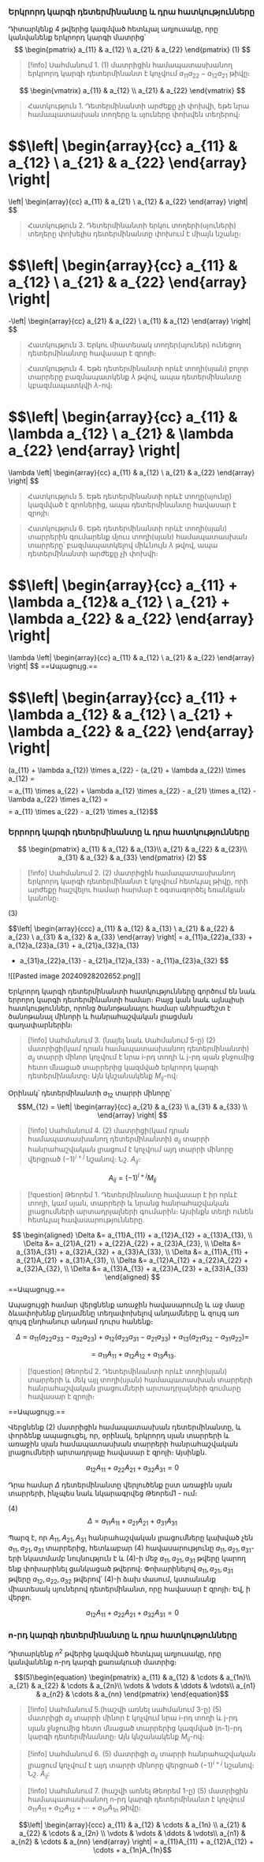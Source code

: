 
### Երկրորդ կարգի դետերմինանտը և դրա հատկությունները 

Դիտարկենք 4 թվերից կազմված հետևյալ աղյուսակը, որը կանվանենք երկրորդ կարգի մատրից՝ 
$$
 \begin{pmatrix}
  a_{11} & a_{12} \\   
  a_{21} & a_{22} 
 \end{pmatrix} (1)
$$

>[!info] Սահմանում 1.
>(1) մատրիցին համապատասխանող երկրորդ կարգի դետերմինանտ է կոչվում $a_{11}a_{22} - a_{12}a_{21}$ թիվը։

$$
 \begin{vmatrix}
  a_{11} & a_{12} \\   
  a_{21} & a_{22} 
 \end{vmatrix}
$$
> Հատկություն 1․
 Դետերմինանտի արժեքը չի փոխվի, եթե նրա համապատասխան տողերը և սյուները փոխվեն տեղերով։ 

$$\left| \begin{array}{cc}
a_{11} & a_{12} \\
a_{21} & a_{22}
\end{array} \right|
=
\left| \begin{array}{cc}
a_{11} & a_{21} \\
a_{12} & a_{22}
\end{array} \right|
$$
> Հատկություն 2․
> Դետերմինանտի երկու տողերի(սյուների) տեղերը փոխելիս դետերմինանտը փոխում է միայն նշանը։  

$$\left| \begin{array}{cc}
a_{11} & a_{12} \\
a_{21} & a_{22}
\end{array} \right|
=
-\left| \begin{array}{cc}
a_{21} & a_{22} \\
a_{11} & a_{12}
\end{array} \right|
$$
> Հատկություն 3․
> Երկու միատեսակ տողեր(սյուներ) ունեցող դետերմինանտը հավասար է զրոյի։ 

> Հատկություն 4․
> Եթե դետերմինանտի որևէ տողի(սյան) բոլոր տարրերը բազմապատկենք $\lambda$ թվով, ապա դետերմինանտը կբազմապատկվի $\lambda$-ով։

$$\left| \begin{array}{cc}
a_{11} & \lambda a_{12} \\
a_{21} & \lambda a_{22}
\end{array} \right|
=
\lambda \left| \begin{array}{cc}
a_{11} & a_{12} \\
a_{21} & a_{22}
\end{array} \right|
$$
> Հատկություն 5․
> Եթե դետերմինանտի որևէ տողը(սյունը) կազմված է զրոներից, ապա դետերմինանտը հավասար է զրոյի։

> Հատկություն 6․
> Եթե դետերմինանտի որևէ տողի(սյան) տարրերին գումարենք մյուս տողի(սյան) համապատասխան տարրերը՝ բազմապատկելով միևնույն $\lambda$ թվով, ապա դետերմինանտի արժեքը չի փոխվի։

$$\left| \begin{array}{cc}
a_{11} + \lambda a_{12}& a_{12} \\
a_{21} + \lambda a_{22} & a_{22}
\end{array} \right|
=
\lambda \left| \begin{array}{cc}
a_{11} & a_{12} \\
a_{21} & a_{22}
\end{array} \right|
$$
==Ապացույց․==

$$\left| \begin{array}{cc}
a_{11} + \lambda a_{12} & a_{12} \\
a_{21} + \lambda a_{22} & a_{22}
\end{array} \right|
=
(a_{11} + \lambda a_{12}) \times a_{22} - (a_{21} + \lambda a_{22}) \times a_{12} =
$$
$$= a_{11} \times a_{22} + \lambda a_{12} \times a_{22} - a_{21} \times a_{12} - \lambda a_{22} \times a_{12} =$$
$$= a_{11} \times a_{22} - a_{21} \times a_{12}$$
### Երրորդ կարգի դետերմինանտը և դրա հատկությունները 

$$
 \begin{pmatrix}
  a_{11} & a_{12} & a_{13}\\   
  a_{21} & a_{22} & a_{23}\\
  a_{31} & a_{32} & a_{33}
 \end{pmatrix} (2)
$$

>[!info] Սահմանում 2.
>(2) մատրիցին համապատասխանող երկրորդ կարգի դետերմինանտ է կոչվում հետևյալ թիվը, որի արժեքը հաշվելու համար հարմար է օգտագործել եռանկյան կանոնը։ 

$(3)$

$$\left| \begin{array}{ccc}
a_{11} & a_{12} & a_{13} \\
a_{21} & a_{22} & a_{23} \\
a_{31} & a_{32} & a_{33}
\end{array} \right|
= a_{11}a_{22}a_{33} + a_{12}a_{23}a_{31} + a_{21}a_{32}a_{13} 
- a_{31}a_{22}a_{13} - a_{21}a_{12}a_{33} - a_{11}a_{23}a_{32}
$$



![[Pasted image 20240928202652.png]]

Երկրորդ կարգի դետերմինանտի հատկությունները գործում են նաև երրորդ կարգի դետերմինանտի համար։ Բայց կան նաև այնպիսի հատկություններ, որոնց ծանոթանալու համար անհրաժեշտ է ծանոթանալ մինորի և հանրահաշվական լրացման գաղափարներին։ 

> [!info] Սահմանում 3․ (նայել նաև Սահմանում 5-ը)
> (2) մատրիցի(կամ դրան համապատասխանող դետերմինանտի) $a_{ij}$ տարրի մինոր կոչվում է նրա i-րդ տողի և j-րդ սյան ջնջումից հետո մնացած տարրերից կազմված երկրորդ կարգի դետերմինանտը։ Այն կնշանակենք $M_{ij}$-ով։ 

Օրինակ՝ դետերմինանտի $a_{12}$ տարրի մինորը՝
$$M_{12} = \left| \begin{array}{cc}
a_{21} & a_{23} \\
a_{31} & a_{33} \\
\end{array} \right|
$$

>[!info]  Սահմանում 4.
>(2) մատրիցի(կամ դրան համապատասխանող դետերմինանտի) $a_{ij}$ տարրի հանրահաշվական լրացում է կոչվում այդ տարրի մինորը վերցրած $(-1)^{i+j}$ նշանով։ Նշ․ $A_{ij}$։

$$A_{ij} = (-1)^{i+j} M_{ij}$$
> [!question] Թեորեմ 1․
> Դետերմինանտը հավասար է իր որևէ տողի, կամ սյան, տարրերի և նրանց հանրահաշվական լրացումների արտադրյալների գումարին։ Այսինքն տեղի ունեն հետևյալ հավասարությունները․

$$
\begin{aligned}
\Delta &= a_{11}A_{11} + a_{12}A_{12} + a_{13}A_{13}, \\
\Delta &= a_{21}A_{21} + a_{22}A_{22} + a_{23}A_{23}, \\
\Delta &= a_{31}A_{31} + a_{32}A_{32} + a_{33}A_{33}, \\
\Delta &= a_{11}A_{11} + a_{21}A_{21} + a_{31}A_{31}, \\
\Delta &= a_{12}A_{12} + a_{22}A_{22} + a_{32}A_{32}, \\
\Delta &= a_{13}A_{13} + a_{23}A_{23} + a_{33}A_{33}
\end{aligned}
$$
==Ապացույց․==

Ապացույցի համար վերցնենք առաջին հավասարումը և աջ մասը ձևափոխենք ընդամենը տեղափոխելով անդամները և զույգ առ զույգ ընդհանուր անդամ դուրս հանենք։

$$
\Delta = a_{11}\left(a_{22}a_{33} - a_{32}a_{23}\right) + a_{12}\left(a_{23}a_{31} - a_{21}a_{33}\right) + a_{13}\left(a_{21}a_{32} - a_{31}a_{22}\right) =
$$

$$
= a_{11}A_{11} + a_{12}A_{12} + a_{13}A_{13}.
$$

> [!question] Թեորեմ 2․
> Դետերմինանտի որևէ տողի(սյան) տարրերի և մեկ այլ տողի(սյան) համապատասխան տարրերի հանրահաշվական լրացումների արտադրյալների գումարը հավասար է զրոյի։

==Ապացույց.==

Վերցնենք (2) մատրիցին համապատասխան դետերմինանտը, և փորձենք ապացուցել, որ, օրինակ, երկրորդ սյան տարրերի և առաջին սյան համապատասխան տարրերի հանրահաշվական լրացումների արտադրյալը հավասար է զրոյի։ Այսինքն․

$$a_{12}A_{11} + a_{22}A_{21} + a_{32} A_{31} = 0$$

Դրա համար $\Delta$ դետերմինանտը վերլուծենք ըստ առաջին սյան տարրերի, ինչպես նաև նկարագրվեց $\mathrm{Թեորեմ1}$ - ում։

$(4)$ $$\Delta = a_{11}A_{11} + a_{21}A_{21} + a_{31} A_{31}$$ 

Պարզ է, որ $A_{11}, A_{21}, A_{31}$ հանրահաշվական լրացումները կախված չեն $a_{11}, a_{21}, a_{31}$ տարրերից, հետևաբար (4) հավասարությունը $a_{11}, a_{21}, a_{31}$-երի նկատմամբ նույնություն է և (4)-ի մեջ $a_{11}, a_{21}, a_{31}$ թվերը կարող ենք փոխարինել ցանկացած թվերով։ Փոխարինելով $a_{11}, a_{21}, a_{31}$ թվերը $a_{12}, a_{22}, a_{32}$ թվերով՝ (4)-ի ձախ մասում, կստանանք միատեսակ սյուներով դետերմինանտ, որը հավասար է զրոյի։ Եվ, ի վերջո․ 

$$a_{12}A_{11} + a_{22}A_{21} + a_{32} A_{31} = 0$$





### n-րդ կարգի դետերմինանտը և դրա հատկությունները 

Դիտարկենք $n^2$ թվերից կազմված հետևյալ աղյուսակը, որը կանվանենք n-րդ կարգի քառակուսի մատրից։

$$(5)\begin{equation}
\begin{pmatrix}
a_{11} & a_{12} & \cdots & a_{1n}\\
a_{21} & a_{22} & \cdots & a_{2n}\\
\vdots & \vdots & \ddots & \vdots\\
a_{n1} & a_{n2} & \cdots & a_{nn}
\end{pmatrix}
\end{equation}$$
>[!info] Սահմանում 5.(հաշվի առնել սահմանում 3-ը) 
> (5) մատրիցի $a_{ij}$ տարրի մինոր է կոչվում նրա i-րդ տողի և j-րդ սյան ջնջումից հետո մնացած տարրերից կազմված (n-1)-րդ կարգի դետերմինանտը։ Այն կնշանակենք $M_{ij}$-ով։

>[!info] Սահմանում 6.
>(5) մատրիցի $a_{ij}$ տարրի հանրահաշվական լրացում կոչվում է այդ տարրի
>մինորը վերցրած $(-1)^{i+j}$ նշանով։ Նշ․ $A_{ij}$:

>[!info] Սահմանում 7. (հաշվի առնել Թեորեմ 1-ը)
> (5) մատրիցին համապատասխանող n-րդ կարգի դետերմինանտ է կոչվում $a_{11}A_{11} + a_{12}A_{12} + \cdots + a_{1n}A_{1n}$ թիվը։ 

$$\left| \begin{array}{ccc}
a_{11} & a_{12} & \cdots & a_{1n} \\
a_{21} & a_{22} & \cdots & a_{2n} \\
\vdots & \vdots & \ddots & \vdots\\
a_{n1} & a_{n2} & \cdots & a_{nn}
\end{array} \right| = a_{11}A_{11} + a_{12}A_{12} + \cdots + a_{1n}A_{1n}$$

